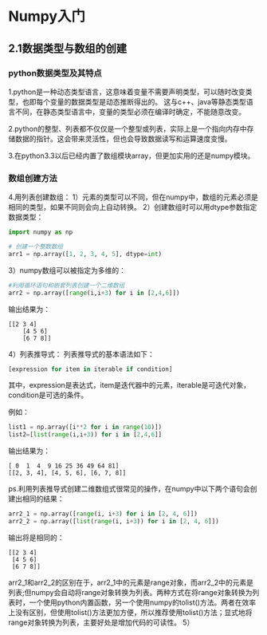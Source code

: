 # Numpy入门

## 2.1数据类型与数组的创建
### python数据类型及其特点
1.python是一种动态类型语言，这意味着变量不需要声明类型，可以随时改变类型，也即每个变量的数据类型是动态推断得出的。
这与c++、java等静态类型语言不同，在静态类型语言中，变量的类型必须在编译时确定，不能随意改变。

2.python的整型、列表都不仅仅是一个整型或列表，实际上是一个指向内存中存储数据的指针。这会带来灵活性，但也会导致数据读写和运算速度变慢。

3.在python3.3以后已经内置了数组模块array，但更加实用的还是numpy模块。

### 数组创建方法
4.用列表创建数组：
1）元素的类型可以不同，但在numpy中，数组的元素必须是相同的类型，如果不同则会向上自动转换。
2）创建数组时可以用dtype参数指定数据类型：

```python
import numpy as np

# 创建一个整数数组
arr1 = np.array([1, 2, 3, 4, 5], dtype=int)
```
3）numpy数组可以被指定为多维的：
```python
#利用循环语句和嵌套列表创建一个二维数组
arr2 = np.array([range(i,i+3) for i in [2,4,6]])
```
输出结果为：
```
[[2 3 4]
    [4 5 6]
    [6 7 8]]
```
4）列表推导式：
列表推导式的基本语法如下：


```python
[expression for item in iterable if condition]
```

其中，expression是表达式，item是迭代器中的元素，iterable是可迭代对象，condition是可选的条件。

例如：

```python
list1 = np.array([i**2 for i in range(10)])
list2=[list(range(i,i+3)) for i in [2,4,6]]
```

输出结果为：

```
[ 0  1  4  9 16 25 36 49 64 81]
[[2, 3, 4], [4, 5, 6], [6, 7, 8]]
```
ps.利用列表推导式创建二维数组式很常见的操作，在numpy中以下两个语句会创建出相同的结果：
```python
arr2_1 = np.array([range(i, i+3) for i in [2, 4, 6]])
arr2_2 = np.array([list(range(i, i+3)) for i in [2, 4, 6]])
```
输出将是相同的：
```
[[2 3 4]
 [4 5 6]
 [6 7 8]]
 ```
 arr2_1和arr2_2的区别在于，arr2_1中的元素是range对象，而arr2_2中的元素是列表;但numpy会自动将range对象转换为列表。两种方式在将range对象转换为列表时，一个使用python内置函数，另一个使用numpy的tolist()方法。两者在效率上没有区别，但使用tolist()方法更加方便，所以推荐使用tolist()方法；显式地将range对象转换为列表，主要好处是增加代码的可读性。
 5）